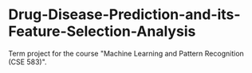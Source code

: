 # Drug-Disease-Prediction-and-its-Feature-Selection-Analysis
Term project for the course "Machine Learning and Pattern Recognition (CSE 583)".
